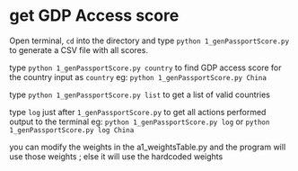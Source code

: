 # get GDP Access score

 Open terminal, `cd`  into the directory and type `python 1_genPassportScore.py` to generate a CSV file with all scores.

 type `python 1_genPassportScore.py country` to find GDP access score for the country input as `country`
 eg: `python 1_genPassportScore.py China`

 type `python 1_genPassportScore.py list` to get a list of valid countries

 type `log` just after `1_genPassportScore.py` to get all actions performed output to the terminal
 eg: `python 1_genPassportScore.py log` or `python 1_genPassportScore.py log China`

 you can modify the weights in the a1_weightsTable.py and the program will use those weights ; else it will use the hardcoded weights
